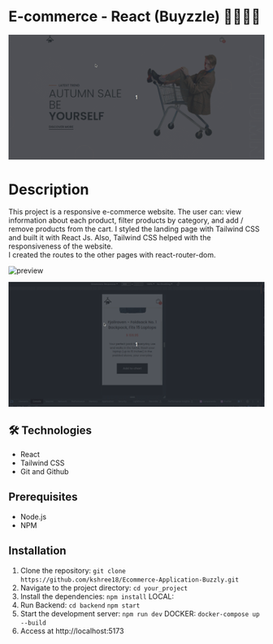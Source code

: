# E-commerce - React (Buyzzle) 🛒👜🛒👜

![preview](./.github/preview_intro.gif)

# Description 

This project is a responsive e-commerce website. The user can: view information about each product, filter products by category, and add / remove products from the cart. 
I styled the landing page with Tailwind CSS and built it with React Js. Also, Tailwind CSS helped with the responsiveness of the website.   
I created the routes to the other pages with react-router-dom.



![preview](./.github/preview_products.gif)

![preview](./.github/preview_responsiveness.gif)



## 🛠️ Technologies 

- React 
- Tailwind CSS
- Git and Github

## Prerequisites

- Node.js
- NPM

## Installation

1. Clone the repository:  `git clone https://github.com/kshree18/Ecommerce-Application-Buzzly.git`
2. Navigate to the project directory: `cd your_project`
3. Install the dependencies: `npm install`
LOCAL:
4. Run Backend: `cd backend` `npm start`
5.  Start the development server: `npm run dev`
DOCKER:
`docker-compose up --build`
6. Access at http://localhost:5173
